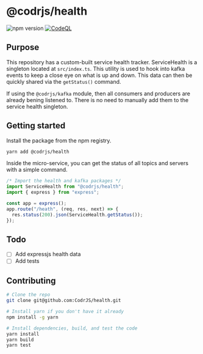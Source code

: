 # @codrjs/health

![npm version](https://img.shields.io/npm/v/@codrjs/health)
[![CodeQL](https://github.com/CodrJS/health/actions/workflows/codeql.yml/badge.svg?branch=main)](https://github.com/CodrJS/health/actions/workflows/codeql.yml)

## Purpose

This repository has a custom-built service health tracker. ServiceHealth is a singleton located at `src/index.ts`. This utility is used to hook into kafka events to keep a close eye on what is up and down. This data can then be quickly shared via the `getStatus()` command.

If using the `@codrjs/kafka` module, then all consumers and producers are already bening listened to. There is no need to manually add them to the service health singleton.

## Getting started

Install the package from the npm registry.

```bash
yarn add @codrjs/health
```

Inside the micro-service, you can get the status of all topics and servers with a simple command.

```ts
/* Import the health and kafka packages */
import ServiceHealth from "@codrjs/health";
import { express } from "express";

const app = express();
app.route("/heath", (req, res, next) => {
  res.status(200).json(ServiceHealth.getStatus());
});
```

## Todo

- [ ] Add expressjs health data
- [ ] Add tests

## Contributing

```bash
# Clone the repo
git clone git@github.com:CodrJS/health.git

# Install yarn if you don't have it already
npm install -g yarn

# Install dependencies, build, and test the code
yarn install
yarn build
yarn test
```

